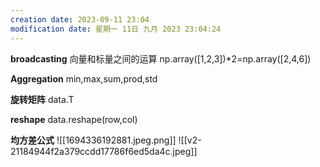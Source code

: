 ```yaml
---
creation date: 2023-09-11 23:04
modification date: 星期一 11日 九月 2023 23:04:24
---
```

**broadcasting**
向量和标量之间的运算
np.array(\[1,2,3\])\*2=np.array(\[2,4,6\])

**Aggregation**
min,max,sum,prod,std

**旋转矩阵**
data.T

**reshape**
data.reshape(row,col)

**均方差公式**
![[1694336192881.jpeg.png]]
![[v2-21184944f2a379ccdd17786f6ed5da4c.jpeg]]